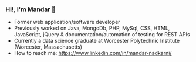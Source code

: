 ### Hi!, I'm Mandar 👋

- Former web application/software developer
- Previously worked on Java, MongoDb, PHP, MySql, CSS, HTML, JavaScript, jQuery & documentation/automation of testing for REST APIs 
- Currently a data science graduate at Worcester Polytechnic Institute (Worcester, Massachusetts)
- How to reach me: https://www.linkedin.com/in/mandar-nadkarni/
